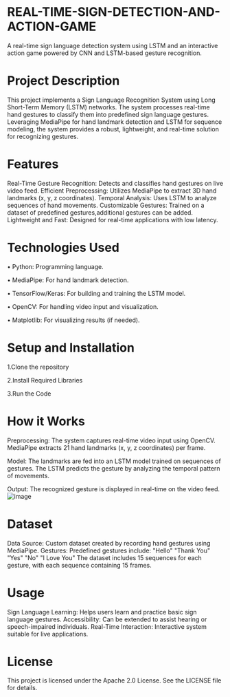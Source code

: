 # REAL-TIME-SIGN-DETECTION-AND-ACTION-GAME
A real-time sign language detection system using LSTM and an interactive action game powered by CNN and LSTM-based gesture recognition.


# Project Description
This project implements a Sign Language Recognition System using Long Short-Term Memory (LSTM) networks. The system processes real-time hand gestures to classify them into predefined sign language gestures. Leveraging MediaPipe for hand landmark detection and LSTM for sequence modeling, the system provides a robust, lightweight, and real-time solution for recognizing gestures.

# Features
Real-Time Gesture Recognition: Detects and classifies hand gestures on live video feed.
Efficient Preprocessing: Utilizes MediaPipe to extract 3D hand landmarks (x, y, z coordinates).
Temporal Analysis: Uses LSTM to analyze sequences of hand movements.
Customizable Gestures: Trained on a dataset of predefined gestures,additional gestures can be added.
Lightweight and Fast: Designed for real-time applications with low latency.

# Technologies Used

•	Python: Programming language.

•	MediaPipe: For hand landmark detection.

•	TensorFlow/Keras: For building and training the LSTM model.

•	OpenCV: For handling video input and visualization.

•	Matplotlib: For visualizing results (if needed).

# Setup and Installation
1.Clone the repository

2.Install Required Libraries

3.Run the Code

# How it Works
Preprocessing: 
The system captures real-time video input using OpenCV.
MediaPipe extracts 21 hand landmarks (x, y, z coordinates) per frame.

Model:
The landmarks are fed into an LSTM model trained on sequences of gestures.
The LSTM predicts the gesture by analyzing the temporal pattern of movements.

Output:
The recognized gesture is displayed in real-time on the video feed.
![image](https://github.com/user-attachments/assets/ecc88d90-6534-4b48-b0b9-b2b6e9c2aa98)

# Dataset
Data Source: Custom dataset created by recording hand gestures using MediaPipe.
Gestures: Predefined gestures include:
"Hello"
"Thank You"
"Yes"
"No"
"I Love You"
The dataset includes 15 sequences for each gesture, with each sequence containing 15 frames.

# Usage
Sign Language Learning: Helps users learn and practice basic sign language gestures.
Accessibility: Can be extended to assist hearing or speech-impaired individuals.
Real-Time Interaction: Interactive system suitable for live applications.

# License
This project is licensed under the Apache 2.0 License. See the LICENSE file for details.

